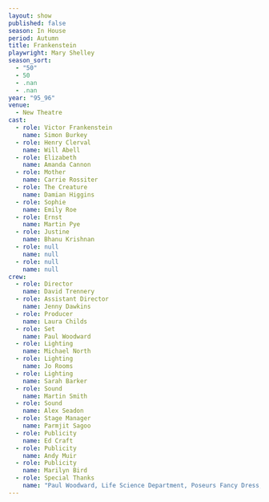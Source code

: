 ```yaml
---
layout: show
published: false
season: In House
period: Autumn
title: Frankenstein
playwright: Mary Shelley
season_sort: 
  - "50"
  - 50
  - .nan
  - .nan
year: "95_96"
venue: 
  - New Theatre
cast: 
  - role: Victor Frankenstein
    name: Simon Burkey
  - role: Henry Clerval
    name: Will Abell
  - role: Elizabeth
    name: Amanda Cannon
  - role: Mother
    name: Carrie Rossiter
  - role: The Creature
    name: Damian Higgins
  - role: Sophie
    name: Emily Roe
  - role: Ernst
    name: Martin Pye
  - role: Justine
    name: Bhanu Krishnan
  - role: null
    name: null
  - role: null
    name: null
crew: 
  - role: Director
    name: David Trennery
  - role: Assistant Director
    name: Jenny Dawkins
  - role: Producer
    name: Laura Childs
  - role: Set
    name: Paul Woodward
  - role: Lighting
    name: Michael North
  - role: Lighting
    name: Jo Rooms
  - role: Lighting
    name: Sarah Barker
  - role: Sound
    name: Martin Smith
  - role: Sound
    name: Alex Seadon
  - role: Stage Manager
    name: Parmjit Sagoo
  - role: Publicity
    name: Ed Craft
  - role: Publicity
    name: Andy Muir
  - role: Publicity
    name: Marilyn Bird
  - role: Special Thanks
    name: "Paul Woodward, Life Science Department, Poseurs Fancy Dress, The Golden Cage, Top Hat Antiques Centre"
---
```


